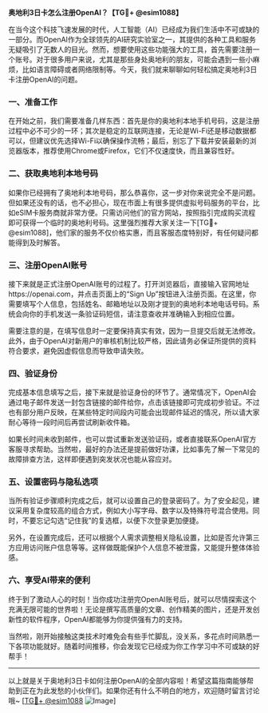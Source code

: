 **奥地利3日卡怎么注册OpenAI？【TG💪+ @esim1088】**

在当今这个科技飞速发展的时代，人工智能（AI）已经成为我们生活中不可或缺的一部分。而OpenAI作为全球领先的AI研究实验室之一，其提供的各种工具和服务无疑吸引了无数人的目光。然而，想要使用这些功能强大的工具，首先需要注册一个账号。对于很多用户来说，尤其是那些身处奥地利的朋友，可能会遇到一些小麻烦，比如语言障碍或者网络限制等。今天，我们就来聊聊如何轻松搞定奥地利3日卡注册OpenAI的问题。

### 一、准备工作

在开始之前，我们需要准备几样东西：首先是你的奥地利本地手机号码，这是注册过程中必不可少的一环；其次是稳定的互联网连接，无论是Wi-Fi还是移动数据都可以，但建议优先选择Wi-Fi以确保操作流畅；最后，别忘了下载并安装最新的浏览器版本，推荐使用Chrome或Firefox，它们不仅速度快，而且兼容性好。

### 二、获取奥地利本地号码

如果你已经拥有了奥地利本地号码，那么恭喜你，这一步对你来说完全不是问题。但如果还没有的话，也不必担心，现在市面上有很多提供虚拟号码服务的平台，比如eSIM卡服务商就非常方便。只需访问他们的官方网站，按照指引完成购买流程即可获得一个临时的奥地利号码。这里强烈推荐大家关注一下[TG💪+ @esim1088]，他们家的服务不仅价格实惠，而且客服态度特别好，有任何疑问都能得到及时解答。

### 三、注册OpenAI账号

接下来就是正式注册OpenAI账号的过程了。打开浏览器后，直接输入官网地址https://openai.com，并点击页面上的“Sign Up”按钮进入注册页面。在这里，你需要填写个人信息，包括姓名、邮箱地址以及刚才提到的奥地利本地电话号码。系统会向你的手机发送一条验证码短信，请注意查收并准确输入到相应位置。

需要注意的是，在填写信息时一定要保持真实有效，因为一旦提交后就无法修改。此外，由于OpenAI对新用户的审核机制比较严格，因此请务必保证所提供的资料符合要求，避免因虚假信息而导致申请失败。

### 四、验证身份

完成基本信息填写之后，接下来就是验证身份的环节了。通常情况下，OpenAI会通过电子邮件发送一封包含链接的邮件给你，点击该链接即可完成初步验证。不过也有部分用户反映，在某些特定时间段内可能会出现邮件延迟的情况，所以请大家耐心等待一段时间后再尝试刷新收件箱。

如果长时间未收到邮件，也可以尝试重新发送验证码，或者直接联系OpenAI官方客服寻求帮助。当然啦，最好的办法还是提前做好功课，比如事先了解一下常见的故障排查方法，这样即便遇到突发状况也能从容应对。

### 五、设置密码与隐私选项

当所有验证步骤顺利完成之后，就可以设置自己的登录密码了。为了安全起见，建议采用复杂度较高的组合方式，例如大小写字母、数字以及特殊符号混合使用。同时，不要忘记勾选“记住我”的复选框，以便下次登录更加便捷。

另外，在设置完成后，还可以根据个人需求调整相关隐私设置，比如是否允许第三方应用访问账户信息等等。这样做既能保护个人信息不被泄露，又能提升整体体验感。

### 六、享受AI带来的便利

终于到了激动人心的时刻！当你成功注册完OpenAI账号后，就可以尽情探索这个充满无限可能的世界啦！无论是撰写高质量的文章、创作精美的图片，还是开发创新性的软件程序，OpenAI都能够为你提供强有力的支持。

当然啦，刚开始接触这类技术时难免会有些手忙脚乱，没关系，多花点时间熟悉一下各项功能就好。随着时间推移，你会发现它已经成为你工作学习中不可或缺的好帮手！

---

以上就是关于奥地利3日卡如何注册OpenAI的全部内容啦！希望这篇指南能够帮助到正在为此发愁的小伙伴们。如果你还有什么不明白的地方，欢迎随时留言讨论哦~ [[TG💪+ @esim1088](https://t.me/s/esim1088) ![Image](https://i.postimg.cc/4NQfJmqS/Snipaste-2025-05-13-00-14-12.png)]